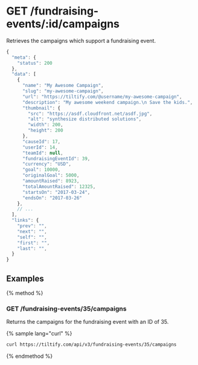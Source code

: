 # GET /fundraising-events/:id/campaigns

Retrieves the campaigns which support a fundraising event.

```js
{
  "meta": {
    "status": 200
  },
  "data": [
    {
      "name": "My Awesome Campaign",
      "slug": "my-awesome-campaign",
      "url": "https://tiltify.com/@username/my-awesome-campaign",
      "description": "My awesome weekend campaign.\n Save the kids.",
      "thumbnail": {
        "src": "https://asdf.cloudfront.net/asdf.jpg",
        "alt": "synthesize distributed solutions",
        "width": 200,
        "height": 200
      },
      "causeId": 17,
      "userId": 14,
      "teamId": null,
      "fundraisingEventId": 39,
      "currency": "USD",
      "goal": 10000,
      "originalGoal": 5000,
      "amountRaised": 8923,
      "totalAmountRaised": 12325,
      "startsOn": "2017-03-24",
      "endsOn": "2017-03-26"
    },
    // ...
  ],
  "links": {
    "prev": "",
    "next": "",
    "self": "",
    "first": "",
    "last": "",
  }
}
```

## Examples

{% method %}
### GET /fundraising-events/35/campaigns
Returns the campaigns for the fundraising event with an ID of 35.

{% sample lang="curl" %}
```bash
curl https://tiltify.com/api/v3/fundraising-events/35/campaigns
```

{% endmethod %}
